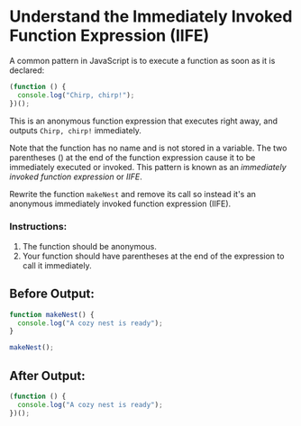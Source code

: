 # Understand the Immediately Invoked Function Expression (IIFE)

A common pattern in JavaScript is to execute a function as soon as it is declared:

```javascript
(function () {
  console.log("Chirp, chirp!");
})();
```

This is an anonymous function expression that executes right away, and outputs `Chirp, chirp!` immediately.

Note that the function has no name and is not stored in a variable. The two parentheses () at the end of the function expression cause it to be immediately executed or invoked. This pattern is known as an _immediately invoked function expression_ or _IIFE_.

Rewrite the function `makeNest` and remove its call so instead it's an anonymous immediately invoked function expression (IIFE).

### Instructions:
1. The function should be anonymous.
2. Your function should have parentheses at the end of the expression to call it immediately.

## Before Output:
```javascript
function makeNest() {
  console.log("A cozy nest is ready");
}

makeNest();
```

## After Output:
```javascript
(function () {
  console.log("A cozy nest is ready");
})();

```